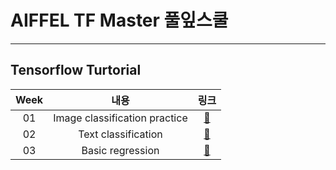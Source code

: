 # AIFFEL TF Master 풀잎스쿨   
---
## Tensorflow Turtorial   
| Week | 내용 | 링크 |   
|:--:|:--:|:--:|   
| 01 | Image classification practice |[🌳](https://github.com/YOOHYOJEONG/AIFFEL_TFMaster/blob/master/tf01_image_classification_practice.ipynb)|   
| 02 | Text classification |[🌳](https://github.com/YOOHYOJEONG/AIFFEL_TFMaster/blob/master/tf02_text_classification.ipynb)|   
| 03 | Basic regression |[🌳](https://github.com/YOOHYOJEONG/AIFFEL_TFMaster/blob/master/tf03_basic_regression.ipynb)|   